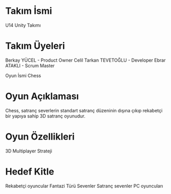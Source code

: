 # Takım İsmi
U14 Unity Takımı

# Takım Üyeleri
Berkay YÜCEL - Product Owner
Celil Tarkan TEVETOĞLU - Developer
Ebrar ATAKLI - Scrum Master

Oyun İsmi
Chess

# Oyun Açıklaması
Chess, satranç severlerin standart satranç düzeninin dışına çıkıp rekabetçi bir yapıya sahip 3D satranç oyunudur.

# Oyun Özellikleri
3D
Multiplayer
Strateji

# Hedef Kitle
Rekabetçi oyuncular
Fantazi Türü Sevenler
Satranç sevenler
PC oyuncuları
